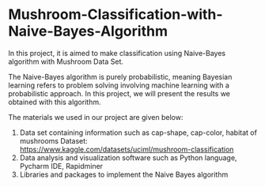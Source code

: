 # Mushroom-Classification-with-Naive-Bayes-Algorithm
In this project, it is aimed to make classification using Naive-Bayes algorithm with Mushroom Data Set. 

The Naive-Bayes algorithm is purely probabilistic, meaning Bayesian learning refers to problem solving involving machine learning with a probabilistic approach. In this project, we will present the results we obtained with this algorithm.

The materials we used in our project are given below:
1) Data set containing information such as cap-shape, cap-color, habitat of mushrooms
Dataset: https://www.kaggle.com/datasets/uciml/mushroom-classification 
2) Data analysis and visualization software such as Python language, Pycharm IDE, Rapidminer
3) Libraries and packages to implement the Naive Bayes algorithm
